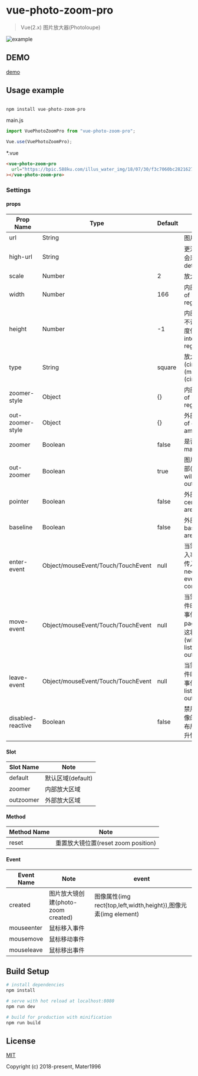 # vue-photo-zoom-pro

> Vue(2.x) 图片放大器(Photoloupe)

![example](https://raw.githubusercontent.com/Mater1996/vue-photo-zoom-pro/master/example.png)

## DEMO

[demo](https://codepen.io/xbup/project/editor/AjnEgE)

## Usage example

```js

npm install vue-photo-zoom-pro

```

main.js

```js
import VuePhotoZoomPro from "vue-photo-zoom-pro";

Vue.use(VuePhotoZoomPro);
```

\*.vue

```html
<vue-photo-zoom-pro
  url="https://bpic.588ku.com/illus_water_img/18/07/30/f3c7060bc28216271dc8c4630b288331.jpg!/watermark/url/L3dhdGVyL3dhdGVyX2JhY2tfNDAwXzIwMC5wbmc=/repeat/true"
></vue-photo-zoom-pro>
```

### Settings

#### props

| Prop Name       | Type              | Default | Note                                                                                                                                             |
| ----------- | ----------------- | ------- | ------------------------------------------------------------------------------------------------------------------------------------------------ |
| url         | String            |         | 图片地址(photo url)                                                                                                                              |
| high-url    | String            |         | 更清晰的图片,若不提供会采用 url(more detailed photo url)                                                                                         |
| scale       | Number            | 2       | 放大倍数(scale number)                                                                                                                                  |
| width       | Number            | 166     | 内部放大区域宽度(width of internal amplification region)                                                                                                            |
| height      | Number            | -1     | 内部放大区域高度，如果不设置或者小于0会和宽度保持同步(height of internal amplification region)                                                                                                            |
| type        | String            | square  | 放大镜类型(circle,square)(magnifying glass type (circle,square))                                                                                 |
| zoomer-style  | Object            | {}      | 内部放大区域样式(style of internal amplification region)                                                                                                            |
| out-zoomer-style  | Object            | {}  | 外部放大区域样式(style of external amplification region)                                                                                                            |
| zoomer   | Boolean           | false   | 是否隐藏放大镜(hide magnifying)                                                                                            |
| out-zoomer    | Boolean           | true    | 图片展示区域会在图片外部(amplification region will be displayed on the outside)                                                                                 |
| pointer     | Boolean           | false   | 外部区域的中心点 (the center of an external area)                                                                                                |
| baseline    | Boolean           | false   | 外部区域的基线 (the baseline of the external area)                                                                                               |
| enter-event | Object/mouseEvent/Touch/TouchEvent | null    | 当需要在外部监听鼠标移入事件时，请通过该字段传入事件(When you need to listen for enter events outside the component)                               |
| move-event  | Object/mouseEvent/Touch/TouchEvent | null    | 当需要在外部监听移动事件时,请通过该字段传入事件（必须包含 pageX,pageY,clientY），这将禁用内部移动监听(when you need to listen for moving events outside the component) |
| leave-event | Object/mouseEvent/Touch/TouchEvent | null    | 当需要在外部监听离开事件时，请通过该字段传入事件(When you need to listen for leaving events outside the component)                               |
| disabled-reactive| Boolean | false    | 禁用响应式，不会轮询图像的位置,在确定不改变布局的情况下使用可以提升性能 |

#### Slot

| Slot Name | Note                                                               |
| ---- | ------------------------------------------------------------------ |
| default | 默认区域(default) |
| zoomer | 内部放大区域 |
| outzoomer| 外部放大区域 |

#### Method

| Method Name | Note                                |
| ------ | ----------------------------------- |
| reset  | 重置放大镜位置(reset zoom position) |

#### Event

| Event Name  | Note                               | event                                       |
| ------- | ---------------------------------- | ------------------------------------------- |
| created | 图片放大镜创建(photo-zoom created) | 图像属性(img rect{top,left,width,height}),图像元素(img element) |
| mouseenter | 鼠标移入事件 |  |
| mousemove | 鼠标移动事件 |  |
| mouseleave | 鼠标移出事件 |  |

## Build Setup

```bash
# install dependencies
npm install

# serve with hot reload at localhost:8080
npm run dev

# build for production with minification
npm run build
```

## License

[MIT](https://opensource.org/licenses/MIT)

Copyright (c) 2018-present, Mater1996

